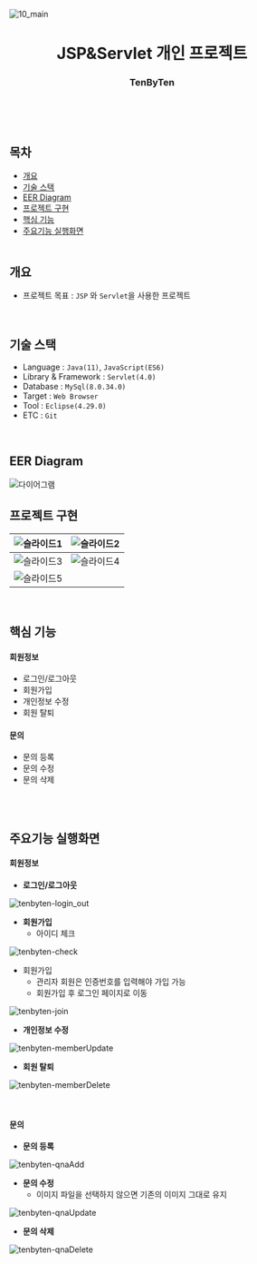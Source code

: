 
![10_main](https://github.com/user-attachments/assets/e80d0a99-80c3-46b8-bf4d-34c176f7ba47)


<h1 align="center">JSP&Servlet 개인 프로젝트</h1>
<h3 align="center">TenByTen</h3>

<br><br><br>

## 목차
- [개요](https://github.com/new-ming/1023_tenbyten#개요)
- [기술 스택](https://github.com/new-ming/1023_tenbyten#기술-스택)
- [EER Diagram](https://github.com/new-ming/1023_tenbyten#EER-Diagram)
- [프로젝트 구현](https://github.com/new-ming/1023_tenbyten#프로젝트-구현)
- [핵심 기능](https://github.com/new-ming/1023_tenbyten#핵심-기능)
- [주요기능 실행화면](https://github.com/new-ming/C1023_tenbyten#주요기능-실행화면)
<br><br>


## 개요 
* 프로젝트 목표 : `JSP` 와 `Servlet`을 사용한 프로젝트
<br>

## 기술 스택
  - Language : `Java(11)`, `JavaScript(ES6)`
  - Library & Framework : `Servlet(4.0)`
  - Database : `MySql(8.0.34.0)`
  - Target : `Web Browser`
  - Tool : `Eclipse(4.29.0)`
  - ETC : `Git`
<br>

## EER Diagram
![다이어그램](https://github.com/user-attachments/assets/e6f33b02-edb0-4268-8b3a-e21caaddff43)
<br>

## 프로젝트 구현
|![슬라이드1](https://github.com/user-attachments/assets/1d2b9366-e894-47e0-88a2-865ad7e4e1be)|![슬라이드2](https://github.com/user-attachments/assets/ad086184-7677-4843-9b54-9b14a9a40467)|
| :-------------: | :-------------: | 
|![슬라이드3](https://github.com/user-attachments/assets/abedd054-2bb7-4241-9933-b97d7afbe235)|![슬라이드4](https://github.com/user-attachments/assets/dd62ac3f-9bbf-4689-b7fc-e958f7aee917)|
|![슬라이드5](https://github.com/user-attachments/assets/2c791134-9ef8-48ed-86da-f8e3650243a9)||
<br>

## 핵심 기능
#### 회원정보
  - 로그인/로그아웃
  - 회원가입
  - 개인정보 수정
  - 회원 탈퇴

#### 문의
  - 문의 등록
  - 문의 수정
  - 문의 삭제

<br><br>

## 주요기능 실행화면
#### 회원정보
* **로그인/로그아웃**

![tenbyten-login_out](https://github.com/user-attachments/assets/c1267b8d-296e-4056-93d8-f1fee4290607)
  
* **회원가입**
  * 아이디 체크
 
![tenbyten-check](https://github.com/user-attachments/assets/9f7e3b22-ff8b-4a9d-9c21-a788a098a74f)


  * 회원가입
    * 관리자 회원은 인증번호를 입력해야 가입 가능
    * 회원가입 후 로그인 페이지로 이동
   
![tenbyten-join](https://github.com/user-attachments/assets/9265bafe-f16b-49fd-91f9-24875210e415)

* **개인정보 수정**

![tenbyten-memberUpdate](https://github.com/user-attachments/assets/dfa8073a-2a3d-424c-847f-b34616901560)

* **회원 탈퇴**

![tenbyten-memberDelete](https://github.com/user-attachments/assets/84a1751e-4bf9-4b51-8c97-ee97d762f3bd)


<br>

#### 문의
* **문의 등록**

![tenbyten-qnaAdd](https://github.com/user-attachments/assets/fbb4cd3d-e9b2-4737-8ea2-9e8a1bd1a388)


* **문의 수정**
  * 이미지 파일을 선택하지 않으면 기존의 이미지 그대로 유지
  
![tenbyten-qnaUpdate](https://github.com/user-attachments/assets/6ad02e10-3b52-4978-9f72-f649656b46a1)

       
* **문의 삭제**

![tenbyten-qnaDelete](https://github.com/user-attachments/assets/47030e13-50fc-42f6-b18e-d53f0d7ea8c1)



<br><br><br><br><br>

